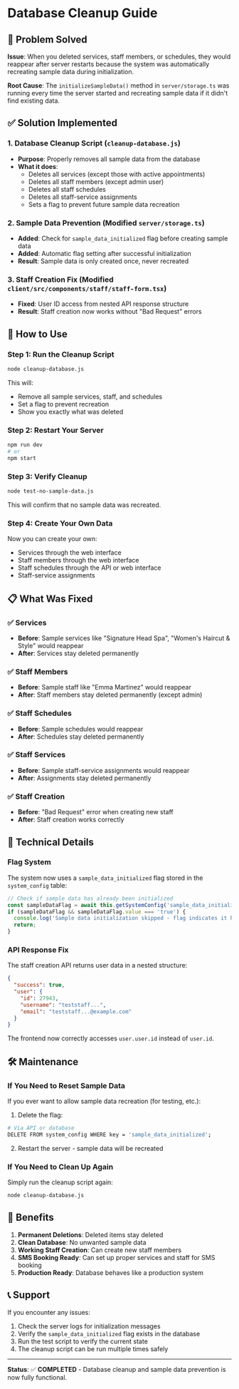 # Database Cleanup Guide

## 🎯 Problem Solved

**Issue**: When you deleted services, staff members, or schedules, they would reappear after server restarts because the system was automatically recreating sample data during initialization.

**Root Cause**: The `initializeSampleData()` method in `server/storage.ts` was running every time the server started and recreating sample data if it didn't find existing data.

## ✅ Solution Implemented

### 1. **Database Cleanup Script** (`cleanup-database.js`)
- **Purpose**: Properly removes all sample data from the database
- **What it does**:
  - Deletes all services (except those with active appointments)
  - Deletes all staff members (except admin user)
  - Deletes all staff schedules
  - Deletes all staff-service assignments
  - Sets a flag to prevent future sample data recreation

### 2. **Sample Data Prevention** (Modified `server/storage.ts`)
- **Added**: Check for `sample_data_initialized` flag before creating sample data
- **Added**: Automatic flag setting after successful initialization
- **Result**: Sample data is only created once, never recreated

### 3. **Staff Creation Fix** (Modified `client/src/components/staff/staff-form.tsx`)
- **Fixed**: User ID access from nested API response structure
- **Result**: Staff creation now works without "Bad Request" errors

## 🚀 How to Use

### Step 1: Run the Cleanup Script
```bash
node cleanup-database.js
```

This will:
- Remove all sample services, staff, and schedules
- Set a flag to prevent recreation
- Show you exactly what was deleted

### Step 2: Restart Your Server
```bash
npm run dev
# or
npm start
```

### Step 3: Verify Cleanup
```bash
node test-no-sample-data.js
```

This will confirm that no sample data was recreated.

### Step 4: Create Your Own Data
Now you can create your own:
- Services through the web interface
- Staff members through the web interface
- Staff schedules through the API or web interface
- Staff-service assignments

## 📋 What Was Fixed

### ✅ **Services**
- **Before**: Sample services like "Signature Head Spa", "Women's Haircut & Style" would reappear
- **After**: Services stay deleted permanently

### ✅ **Staff Members**
- **Before**: Sample staff like "Emma Martinez" would reappear
- **After**: Staff members stay deleted permanently (except admin)

### ✅ **Staff Schedules**
- **Before**: Sample schedules would reappear
- **After**: Schedules stay deleted permanently

### ✅ **Staff Services**
- **Before**: Sample staff-service assignments would reappear
- **After**: Assignments stay deleted permanently

### ✅ **Staff Creation**
- **Before**: "Bad Request" error when creating new staff
- **After**: Staff creation works correctly

## 🔧 Technical Details

### Flag System
The system now uses a `sample_data_initialized` flag stored in the `system_config` table:

```javascript
// Check if sample data has already been initialized
const sampleDataFlag = await this.getSystemConfig('sample_data_initialized');
if (sampleDataFlag && sampleDataFlag.value === 'true') {
  console.log('Sample data initialization skipped - flag indicates it has already been initialized');
  return;
}
```

### API Response Fix
The staff creation API returns user data in a nested structure:
```json
{
  "success": true,
  "user": {
    "id": 27943,
    "username": "teststaff...",
    "email": "teststaff...@example.com"
  }
}
```

The frontend now correctly accesses `user.user.id` instead of `user.id`.

## 🛠️ Maintenance

### If You Need to Reset Sample Data
If you ever want to allow sample data recreation (for testing, etc.):

1. Delete the flag:
```bash
# Via API or database
DELETE FROM system_config WHERE key = 'sample_data_initialized';
```

2. Restart the server - sample data will be recreated

### If You Need to Clean Up Again
Simply run the cleanup script again:
```bash
node cleanup-database.js
```

## 🎉 Benefits

1. **Permanent Deletions**: Deleted items stay deleted
2. **Clean Database**: No unwanted sample data
3. **Working Staff Creation**: Can create new staff members
4. **SMS Booking Ready**: Can set up proper services and staff for SMS booking
5. **Production Ready**: Database behaves like a production system

## 📞 Support

If you encounter any issues:
1. Check the server logs for initialization messages
2. Verify the `sample_data_initialized` flag exists in the database
3. Run the test script to verify the current state
4. The cleanup script can be run multiple times safely

---

**Status**: ✅ **COMPLETED** - Database cleanup and sample data prevention is now fully functional. 